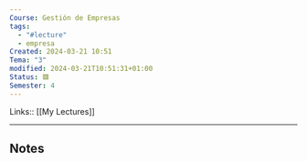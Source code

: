 ```yaml
---
Course: Gestión de Empresas
tags:
  - "#lecture"
  - empresa
Created: 2024-03-21 10:51
Tema: "3"
modified: 2024-03-21T10:51:31+01:00
Status: 🟥
Semester: 4
---
```

Links:: [[My Lectures]]
___

## Notes

